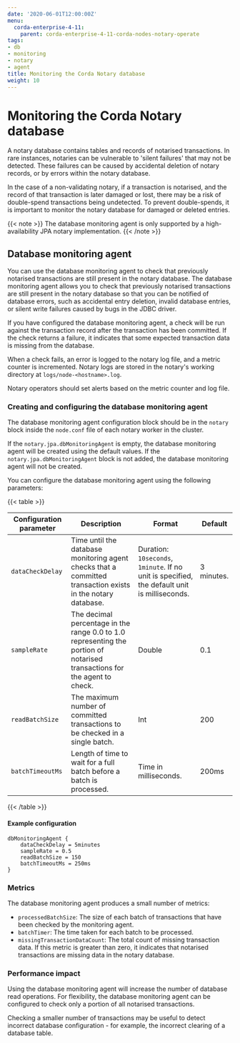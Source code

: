 ```yaml
---
date: '2020-06-01T12:00:00Z'
menu:
  corda-enterprise-4-11:
    parent: corda-enterprise-4-11-corda-nodes-notary-operate
tags:
- db
- monitoring
- notary
- agent
title: Monitoring the Corda Notary database
weight: 10
---
```


# Monitoring the Corda Notary database

A notary database contains tables and records of notarised transactions. In rare instances, notaries can be vulnerable
to 'silent failures' that may not be detected. These failures can be caused by accidental deletion of notary records,
or by errors within the notary database.

In the case of a non-validating notary, if a transaction is notarised, and the record of that transaction is later damaged or lost,
there may be a risk of double-spend transactions being undetected. To prevent double-spends, it is important to monitor the notary database
for damaged or deleted entries.

{{< note >}}
The database monitoring agent is only supported by a high-availability JPA notary implementation.
{{< /note >}}

## Database monitoring agent

You can use the database monitoring agent to check that previously notarised transactions are still present in the notary
database. The database monitoring agent allows you to check that previously notarised transactions are still present in
the notary database so that you can be notified of database errors, such as accidental entry deletion, invalid database
entries, or silent write failures caused by bugs in the JDBC driver.

If you have configured the database monitoring agent, a check will be run against the transaction record after the
transaction has been committed. If the check returns a failure, it indicates that some expected transaction data is
missing from the database.

When a check fails, an error is logged to the notary log file, and a metric counter is incremented. Notary logs are stored in
the notary's working directory at `logs/node-<hostname>.log`.

Notary operators should set alerts based on the metric counter and log file.

### Creating and configuring the database monitoring agent

The database monitoring agent configuration block should be in the `notary` block inside the `node.conf` file of each notary worker in the cluster.

If the `notary.jpa.dbMonitoringAgent` is empty, the database monitoring agent will be created using the default values. If the `notary.jpa.dbMonitoringAgent` block is not added, the database monitoring agent will not be created.

You can configure the database monitoring agent using the following parameters:

{{< table >}}

|Configuration parameter|Description|Format|Default|
|-----------------------|-----------|------|-------|
|`dataCheckDelay`|Time until the database monitoring agent checks that a committed transaction exists in the notary database.|Duration: `10seconds`, `1minute`. If no unit is specified, the default unit is milliseconds.|3 minutes.|
|`sampleRate`|The decimal percentage in the range 0.0 to 1.0 representing the portion of notarised transactions for the agent to check.|Double|0.1|
|`readBatchSize`|The maximum number of committed transactions to be checked in a single batch.|Int|200|
|`batchTimeoutMs`| Length of time to wait for a full batch before a batch is processed.|Time in milliseconds.|200ms|

{{< /table >}}

#### Example configuration

```
dbMonitoringAgent {
    dataCheckDelay = 5minutes
    sampleRate = 0.5
    readBatchSize = 150
    batchTimeoutMs = 250ms
}
```

### Metrics

The database monitoring agent produces a small number of metrics:
- `processedBatchSize`: The size of each batch of transactions that have been checked by the monitoring agent.
- `batchTimer`: The time taken for each batch to be processed.
- `missingTransactionDataCount`: The total count of missing transaction data. If this metric is greater than zero, it
indicates that notarised transactions are missing data in the notary database.

### Performance impact

Using the database monitoring agent will increase the number of database read operations. For flexibility, the database monitoring agent
can be configured to check only a portion of all notarised transactions.

Checking a smaller number of transactions may be useful to detect incorrect database configuration - for example, the incorrect clearing of a database table.
